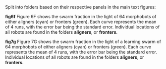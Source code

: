 
Split into folders based on their respective panels in the main text figures:

**fig6f**
Figure 6F shows the swarm fraction in the light of 64 morphobots of either aligners (cyan) or fronters (green). Each curve represents the mean of 4 runs, with the error bar being the standard error. Individual locations of all robots are found in the folders **aligners**, or **fronters**.


**fig7g**
Figure 7G shows the swarm fraction in the light of a learning swarm of 64 morphobots of either aligners (cyan) or fronters (green). Each curve represents the mean of 4 runs, with the error bar being the standard error. Individual locations of all robots are found in the folders **aligners**, or **fronters**.

